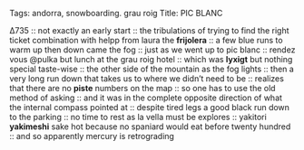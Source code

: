 Tags: andorra, snowboarding. grau roig
Title: PIC BLANC
  
∆735 :: not exactly an early start :: the tribulations of trying to find the right ticket combination with helpp from laura the **frijolera** :: a few blue runs to warm up then down came the fog :: just as we went up to pic blanc :: rendez vous @pulka but lunch at the grau roig hotel :: which was **lyxigt** but nothing special taste-wise :: the other side of the mountain as the fog lights :: then a very long run down that takes us to where we didn’t need to be :: realizes that there are no **piste** numbers on the map :: so one has to use the old method of asking :: and it was in the complete opposite direction of what the internal compass pointed at :: despite tired legs a good black run down to the parking :: no time to rest as la vella must be explores :: yakitori **yakimeshi** sake hot because no spaniard would eat before twenty hundred :: and so apparently mercury is retrograding  
